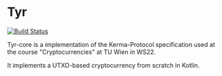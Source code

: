 # Tyr

[![Build Status](https://drone.rpanic.com/api/badges/rpanic/tyr-core/status.svg)](https://drone.rpanic.com/rpanic/tyr-core)

Tyr-core is a implementation of the Kerma-Protocol specification used at the course "Cryptocurrencies" at TU Wien in WS22.

It implements a UTXO-based cryptocurrency from scratch in Kotlin.